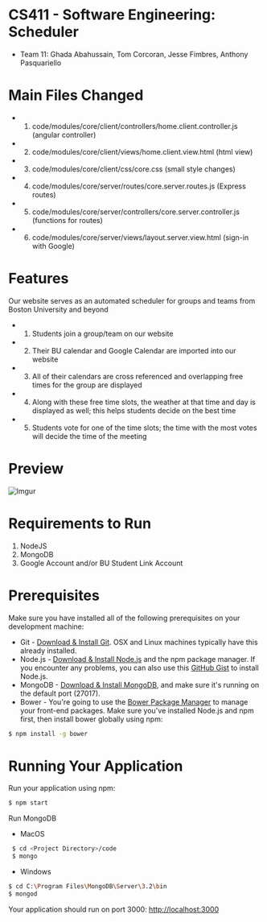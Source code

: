 # CS411 - Software Engineering: Scheduler

* Team 11: Ghada Abahussain, Tom Corcoran, Jesse Fimbres, Anthony Pasquariello

<!-- Description -->

# Main Files Changed
* 1) code/modules/core/client/controllers/home.client.controller.js (angular controller)
* 2) code/modules/core/client/views/home.client.view.html (html view)
* 3) code/modules/core/client/css/core.css (small style changes)
* 4) code/modules/core/server/routes/core.server.routes.js (Express routes)
* 5) code/modules/core/server/controllers/core.server.controller.js (functions for routes)
* 6) code/modules/core/server/views/layout.server.view.html (sign-in with Google)

# Features
Our website serves as an automated scheduler for groups and teams from Boston University and beyond
* 1) Students join a group/team on our website
* 2) Their BU calendar and Google Calendar are imported into our website
* 3) All of their calendars are cross referenced and overlapping free times for the group are displayed
* 4) Along with these free time slots, the weather at that time and day is displayed as well; this helps students decide on the best time
* 5) Students vote for one of the time slots; the time with the most votes will decide the time of the meeting

# Preview
![Imgur](https://imgur.com/a/C3Pe2.jpg)

# Requirements to Run
1)  NodeJS
2)  MongoDB
3)  Google Account and/or BU Student Link Account

# Prerequisites
 Make sure you have installed all of the following prerequisites on your development machine:
 * Git - [Download & Install Git](https://git-scm.com/downloads). OSX and Linux machines typically have this already installed.
 * Node.js - [Download & Install Node.js](https://nodejs.org/en/download/) and the npm package manager. If you encounter any problems, you can also use this [GitHub Gist](https://gist.github.com/isaacs/579814) to install Node.js.
 * MongoDB - [Download & Install MongoDB](http://www.mongodb.org/downloads), and make sure it's running on the default port (27017).
 * Bower - You're going to use the [Bower Package Manager](http://bower.io/) to manage your front-end packages. Make sure you've installed Node.js and npm first, then install bower globally using npm:

 ```bash
 $ npm install -g bower
 ```

# Running Your Application

  Run your application using npm:

  ```bash
  $ npm start
  ```
  
  Run MongoDB 
  
  * MacOS
 ```bash
  $ cd <Project Directory>/code
  $ mongo
 ```
  * Windows
  ```bash 
  $ cd C:\Program Files\MongoDB\Server\3.2\bin
  $ mongod
```

  Your application should run on port 3000: [http://localhost:3000](http://localhost:3000)




 
